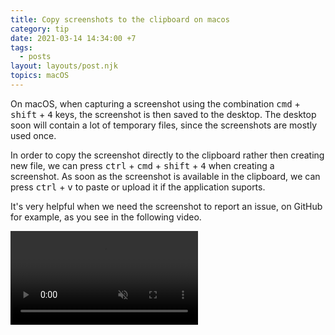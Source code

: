 ```yaml
---
title: Copy screenshots to the clipboard on macos
category: tip
date: 2021-03-14 14:34:00 +7
tags:
  - posts
layout: layouts/post.njk
topics: macOS
---
```


On macOS, when capturing a screenshot using the combination <kbd>cmd</kbd> + <kbd>shift</kbd> + <kbd>4</kbd> keys, the screenshot is then saved to the desktop.
The desktop soon will contain a lot of temporary files, since the screenshots are mostly used once.

In order to copy the screenshot directly to the clipboard rather then creating new file, we can press <kbd>ctrl</kbd> + <kbd>cmd</kbd> + <kbd>shift</kbd> + <kbd>4</kbd> when creating a screenshot.
As soon as the screenshot is available in the clipboard, we can press <kbd>ctrl</kbd> + <kbd>v</kbd> to paste or upload it if the application suports.


It's very helpful when we need the screenshot to report an issue, on GitHub for example, as you see in the following video.

<video loop muted controls>
    <source src="/img/copy-screenshot-to-clipboard.mp4" type="video/mp4">
</video>